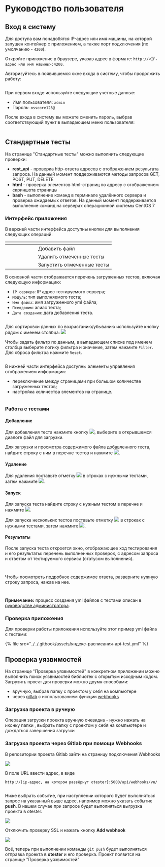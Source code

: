 # Руководство пользователя

## Вход в систему <a href="#login" id="login"></a>

Для доступа вам понадобятся IP-адрес или имя машины, на которой запущен контейнер с приложением, а также порт подключения (по умолчанию - `4200`).

Откройте приложение в браузере, указав адрес в формате: `http://<IP-адрес или имя машины>:4200`.

Авторизуйтесь в появившемся окне входа в систему, чтобы продолжить работу:

<figure><img src="../../.gitbook/assets/login.png" alt=""><figcaption></figcaption></figure>

При первом входе используйте следующие учетные данные:

* Имя пользователя: `admin`
* Пароль: `osscore123@`

После входа в систему вы можете сменить пароль, выбрав соответствующий пункт в выпадающем меню пользователя:

<figure><img src="../../.gitbook/assets/user-menu.png" alt=""><figcaption></figcaption></figure>

## Стандартные тесты <a href="#interface" id="interface"></a>

На странице "Стандартные тесты" можно выполнить следующие проверки:

* **rest\_api** - проверка http-ответа адресов с отображением результата запроса. На данный момент поддерживаются методы запросов GET, POST, PUT, DELETE
* **html** - проверка элементов html-страниц по адресу с отображением скриншота страницы
* **bash** - выполнение команд в терминале удалённого сервера и проверка ожидаемых ответов. На данный момент поддерживается выполнение команд на серверах операционной системы CentOS 7

### Интерфейс приложения

В верхней части интерфейса доступны кнопки для выполнения следующих операций:

<table data-header-hidden><thead><tr><th width="83" align="center"></th><th></th></tr></thead><tbody><tr><td align="center"><img src="../../.gitbook/assets/add-test (1).png" alt=""></td><td>Добавить файл</td></tr><tr><td align="center"><img src="../../.gitbook/assets/delete-test.png" alt=""></td><td>Удалить отмеченные тесты</td></tr><tr><td align="center"><img src="../../.gitbook/assets/run-tests.png" alt=""></td><td>Запустить отмеченные тесты</td></tr></tbody></table>

В основной части отображается перечень загруженных тестов, включая следующую информацию:

* `IP сервера`: IP адрес тестируемого сервера;
* `Модуль`: тип выполняемого теста;
* `Имя файла`: имя загруженного yml файла;
* `Псевдоним`: алиас теста;
* `Дата создания`: дата добавления теста.

<figure><img src="../../.gitbook/assets/main.png" alt=""><figcaption></figcaption></figure>

Для сортировки данных по возрастанию/убыванию используйте кнопку рядом с именем столбца: ![](../../.gitbook/assets/sort.png)

Чтобы задать фильтр по данным, в выпадающем списке под именем столбца выберите логику фильтра и значение, затем нажмите `Filter`. Для сброса фильтра нажмите `Reset`.

<figure><img src="../../.gitbook/assets/filter.png" alt=""><figcaption></figcaption></figure>

В нижней части интерфейса доступны элементы управления отображением информации:

* переключение между страницами при большом количестве загруженных тестов;
* настройка количества элементов на странице.

<figure><img src="../../.gitbook/assets/footer.png" alt=""><figcaption></figcaption></figure>

### Работа с тестами <a href="#tests" id="tests"></a>

#### Добавление <a href="#add" id="add"></a>

Для добавления теста нажмите кнопку ![](<../../.gitbook/assets/add-test (1).png>), выберите в открывшемся диалоге файл для загрузки.

Для загрузки и просмотра содержимого файла добавленного теста, найдите строку с ним в перечне тестов и нажмите ![](../../.gitbook/assets/download.png).

#### Удаление <a href="#remove" id="remove"></a>

Для удаления поставьте отметку ![](../../.gitbook/assets/checkbox.png) в строках с нужными тестами, затем нажмите ![](../../.gitbook/assets/delete-test.png).

#### Запуск <a href="#run" id="run"></a>

Для запуска теста найдите строку с нужным тестом в перечне и нажмите ![](../../.gitbook/assets/test-run.png).

Для запуска нескольких тестов поставьте отметку ![](../../.gitbook/assets/checkbox.png) в строках с нужными тестами, затем нажмите ![](../../.gitbook/assets/run-tests.png).

#### Результаты <a href="#results" id="results"></a>

После запуска теста откроется окно, отображающее ход тестирования и его результаты: перечень выполненных проверок, с адресом запроса и ответом от тестируемого сервиса (статусом выполнения).

<figure><img src="../../.gitbook/assets/test-api.png" alt=""><figcaption></figcaption></figure>

<figure><img src="../../.gitbook/assets/test-html.png" alt=""><figcaption></figcaption></figure>

Чтобы посмотреть подробное содержимое ответа, разверните нужную строку запроса, нажав на нее.

<figure><img src="../../.gitbook/assets/test-api-success.png" alt=""><figcaption></figcaption></figure>

<figure><img src="../../.gitbook/assets/test-html-fail.png" alt=""><figcaption></figcaption></figure>

**Примечание:** процесс создания yml файлов с тестами описан в [руководстве администратора](admin-guide.md).

### Проверка приложения <a href="#verify" id="verify"></a>

Для проверки работы приложения используйте этот пример yml файла с тестами:

{% file src="../../.gitbook/assets/яндекс-расписания-api-test.yml" %}

## Проверка уязвимостей

На странице "Проверка уязвимостей" в конкретном приложении можно выполнить поиск уязвимостей библиотек с открытым исходным кодом. Загрузить проект для проверки можно двумя способами:

* вручную, выбрав папку с проектом у себя на компьютере
* через [gitlab](https://about.gitlab.com/) с использованием функции [webhooks](https://docs.gitlab.com/ee/user/project/integrations/webhooks.html)

### Загрузка проекта в ручную

Операция загрузки проекта вручную очевидна - нужно нажать на иконку папки <img src="../../.gitbook/assets/image.png" alt="" data-size="line">, выбрать папку с проектом у себя на компьютере и дождаться завершения загрузки

### Загрузка проекта через Gitlab при помощи Webhooks

В репозитории проекта Gitlab зайти на страницу подключения Webhooks

![](<../../.gitbook/assets/image (1).png>)

В поле URL ввести адрес, в виде&#x20;

`http://[ip-адрес, на котором развёрнут otester]:5000/api/webhooks/vu/`

<figure><img src="../../.gitbook/assets/image (2).png" alt=""><figcaption></figcaption></figure>

Ниже выбрать событие, при наступлении которого будет выполняться запрос на указанный выше адрес, например можно указать событие **push**. В нашем случае при запросе будет выполняться выгрузка проекта в otester.

![](<../../.gitbook/assets/image (3).png>)

Отключить проверку SSL и нажать кнопку **Add webhook**

![](<../../.gitbook/assets/image (4).png>)

Всё, теперь при выполнении команды `git push` будет выполняться отправка проекта в **otester** и его проверка. Проект появится на странице "Проверка уязвимостей"



